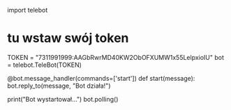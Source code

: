 
import telebot

# tu wstaw swój token
TOKEN = "7311991999:AAGbRwrMD40KW2ObOFXUMW1x55LelpxioIU"
bot = telebot.TeleBot(TOKEN)

@bot.message_handler(commands=['start'])
def start(message):
    bot.reply_to(message, "Bot działa!")

print("Bot wystartował...")
bot.polling()
